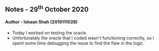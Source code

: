 ## Notes - 29<sup>th</sup> October 2020

#### Author - Ishaan Shah (2019111028)

- Today I worked on testing the oracle.
- Unfortunataly the oracle that I coded wasn't functioning correctly, so I spent some time debugging the issue to find the flaw in the logic.
